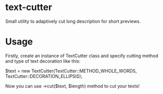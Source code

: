 # text-cutter
Small utility to adaptively cut long description for short previews.

# Usage
Firstly, create an instance of TextCutter class and specify cutting method and type of text decoration like this:

$text = new TextCutter(TextCutter::METHOD_WHOLE_WORDS, TextCutter::DECORATION_ELLIPSIS);

Now you can use ->cut($text, $length) method to cut your texts!
